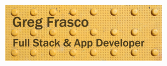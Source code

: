 ![My name is Greg Frasco and I am a full stack and app developer](https://github.com/gregfrasco/gregfrasco/blob/master/banner.jpg?raw=true)

